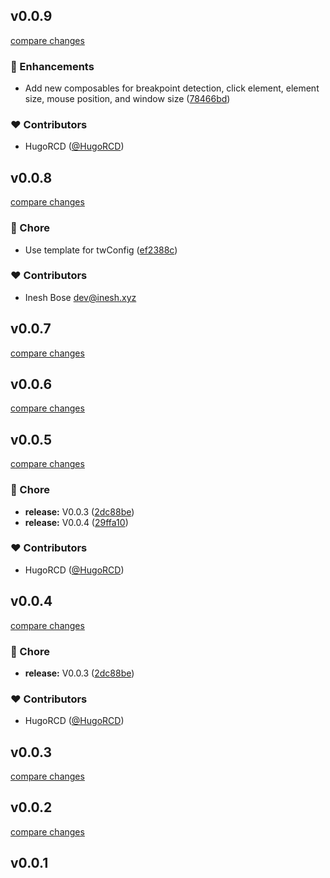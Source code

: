 
## v0.0.9

[compare changes](https://github.com/HugoRCD/blanked/compare/v0.0.8...v0.0.9)

### 🚀 Enhancements

- Add new composables for breakpoint detection, click element, element size, mouse position, and window size ([78466bd](https://github.com/HugoRCD/blanked/commit/78466bd))

### ❤️ Contributors

- HugoRCD ([@HugoRCD](http://github.com/HugoRCD))

## v0.0.8

[compare changes](https://github.com/HugoRCD/blanked/compare/v0.0.7...v0.0.8)

### 🏡 Chore

- Use template for twConfig ([ef2388c](https://github.com/HugoRCD/blanked/commit/ef2388c))

### ❤️ Contributors

- Inesh Bose <dev@inesh.xyz>

## v0.0.7

[compare changes](https://github.com/HugoRCD/blanked/compare/v0.0.6...v0.0.7)

## v0.0.6

[compare changes](https://github.com/HugoRCD/blanked/compare/v0.0.5...v0.0.6)

## v0.0.5

[compare changes](https://github.com/HugoRCD/blanked/compare/v0.0.4...v0.0.5)

### 🏡 Chore

- **release:** V0.0.3 ([2dc88be](https://github.com/HugoRCD/blanked/commit/2dc88be))
- **release:** V0.0.4 ([29ffa10](https://github.com/HugoRCD/blanked/commit/29ffa10))

### ❤️ Contributors

- HugoRCD ([@HugoRCD](http://github.com/HugoRCD))

## v0.0.4

[compare changes](https://github.com/HugoRCD/blanked/compare/v0.0.4...v0.0.4)

### 🏡 Chore

- **release:** V0.0.3 ([2dc88be](https://github.com/HugoRCD/blanked/commit/2dc88be))

### ❤️ Contributors

- HugoRCD ([@HugoRCD](http://github.com/HugoRCD))

## v0.0.3

[compare changes](https://github.com/HugoRCD/blanked/compare/v0.0.4...v0.0.3)

## v0.0.2

[compare changes](https://github.com/HugoRCD/blanked/compare/v0.0.1...v0.0.2)

## v0.0.1

